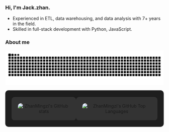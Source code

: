 ### Hi, I'm Jack.zhan.

- Experienced in ETL, data warehousing, and data analysis with 7+ years in the field.
- Skilled in full-stack development with Python, JavaScript. 
  
### About me

<picture>
  <source media="(prefers-color-scheme: dark)" srcset="https://raw.githubusercontent.com/ZhanMingzi/ZhanMingzi/output/github-contribution-grid-snake-dark.svg">
  <source media="(prefers-color-scheme: light)" srcset="https://raw.githubusercontent.com/ZhanMingzi/ZhanMingzi/output/github-contribution-grid-snake.svg">
  <img alt="github contribution grid snake animation" src="https://raw.githubusercontent.com/ZhanMingzi/ZhanMingzi/output/github-contribution-grid-snake.svg">
</picture>

<!-- Css Support -->
<table style="width: 100%; background-color: #1e1e1e; padding: 20px; border-spacing: 10px; border-radius: 10px; text-align: center;">
  <tr>
    <!-- G1 -->
    <td style="padding: 20px; background-color: #333; border-radius: 10px;">
      <img src="https://github-readme-stats.vercel.app/api?username=ZhanMingzi&count_private=true&show_icons=true&theme=transparent&hide_border=true" alt="ZhanMingzi's GitHub stats" style="border-radius: 10px;">
    </td>
    <!-- G2 -->
    <td style="padding: 20px; background-color: #333; border-radius: 10px;">
      <img src="https://github-readme-stats.vercel.app/api/top-langs/?username=ZhanMingzi&count_private=true&show_icons=true&theme=transparent&hide_border=true" alt="ZhanMingzi's GitHub Top Languages" style="border-radius: 10px;">
    </td>
  </tr>
</table>







